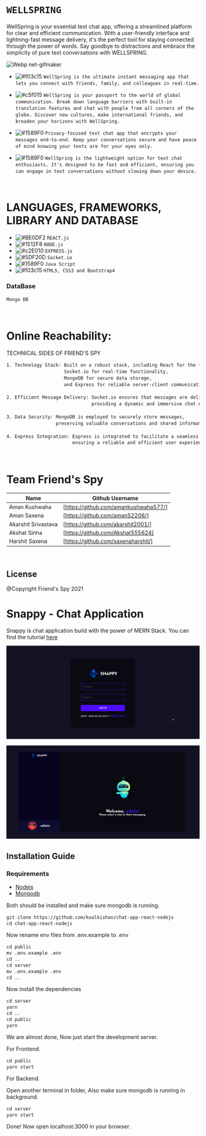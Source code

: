 # ``` WELLSPRING ```
WellSpring is your essential text chat app, offering a streamlined platform for clear and efficient communication. With a user-friendly interface and lightning-fast message delivery, it's the perfect tool for staying connected through the power of words. Say goodbye to distractions and embrace the simplicity of pure text conversations with WELLSPRING.

![Webp net-gifmaker](https://user-images.githubusercontent.com/53748350/265252183-65912f3f-7c96-4e9f-879c-aef475cfbc43.gif)

   - ![#f03c15](https://via.placeholder.com/15/f03c15/000000?text=+) `WellSpring is the ultimate instant messaging app that lets you connect with friends, family, and colleagues in real-time.`

  -  ![#c5f015](https://via.placeholder.com/15/c5f015/000000?text=+) `WellSpring is your passport to the world of global communication. Break down language barriers with built-in translation features and chat with people from all corners of the globe. Discover new cultures, make international friends, and broaden your horizons with WellSpring.`

  - ![#1589F0](https://via.placeholder.com/15/1589F0/000000?text=+) `Privacy-focused text chat app that encrypts your messages end-to-end. Keep your conversations secure and have peace of mind knowing your texts are for your eyes only.`

  - ![#1589F0](https://via.placeholder.com/15/1589F0/000000?text=+) `WellSpring is the lightweight option for text chat enthusiasts. It's designed to be fast and efficient, ensuring you can engage in text conversations without slowing down your device.`

 

 <br>

# LANGUAGES, FRAMEWORKS, LIBRARY AND DATABASE

- ![#BE0DF2](https://via.placeholder.com/15/1589F0/000000?text=+) `REACT.js`
- ![#1512F8](https://via.placeholder.com/15/1589F0/000000?text=+) `NODE.js`
- ![#c2E010](https://via.placeholder.com/15/c5f015/000000?text=+) `EXPRESS.js`
- ![#5DF20D](https://via.placeholder.com/15/f03c15/000000?text=+) `Socket.io`
- ![#1589F0](https://via.placeholder.com/15/1589F0/000000?text=+) `Java Script`
- ![#f03c15](https://via.placeholder.com/15/f03c15/000000?text=+) `HTML5, CSS3 and Bootstrap4`



### DataBase 
```diff
Mongo DB
```

<br>

# Online Reachability:


TECHNICAL SIDES OF FRIEND'S SPY
```sh
1. Technology Stack: Built on a robust stack, including React for the front-end, Node.js for the server,
                     Socket.io for real-time functionality,
                     MongoDB for secure data storage,
                     and Express for reliable server-client communication.

2. Efficient Message Delivery: Socket.io ensures that messages are delivered instantaneously,
                               providing a dynamic and immersive chat experience.

3. Data Security: MongoDB is employed to securely store messages,
                  preserving valuable conversations and shared information.

4. Express Integration: Express is integrated to facilitate a seamless connection between the front-end and back-end,
                        ensuring a reliable and efficient user experience.


```


<br>

# Team Friend's Spy
| Name | Github Username | 
| ------ | ------ |
| Aman Kushwaha | [https://github.com/amankushwaha577/]  |
| Aman Saxena | [https://github.com/amanS2206/] |
| Akarshit Srivastava | [https://github.com/akarshit2001/] |
| Akshat Sinha | [https://github.com/Akshat555624] |
| Harshit Saxena | [https://github.com/saxenaharshit/] |

<br>

License
----
@Copyright Friend's Spy  2021



# Snappy - Chat Application 
Snappy is chat application build with the power of MERN Stack. You can find the tutorial [here](https://www.youtube.com/watch?v=otaQKODEUFs)
 

![login page](./images/snappy_login.png)

![home page](./images/snappy.png)

## Installation Guide

### Requirements
- [Nodejs](https://nodejs.org/en/download)
- [Mongodb](https://www.mongodb.com/docs/manual/administration/install-community/)

Both should be installed and make sure mongodb is running.

```shell
git clone https://github.com/koolkishan/chat-app-react-nodejs
cd chat-app-react-nodejs
```
Now rename env files from .env.example to .env
```shell
cd public
mv .env.example .env
cd ..
cd server
mv .env.example .env
cd ..
```

Now install the dependencies
```shell
cd server
yarn
cd ..
cd public
yarn
```
We are almost done, Now just start the development server.

For Frontend.
```shell
cd public
yarn start
```
For Backend.

Open another terminal in folder, Also make sure mongodb is running in background.
```shell
cd server
yarn start
```

Done! Now open localhost:3000 in your browser.
